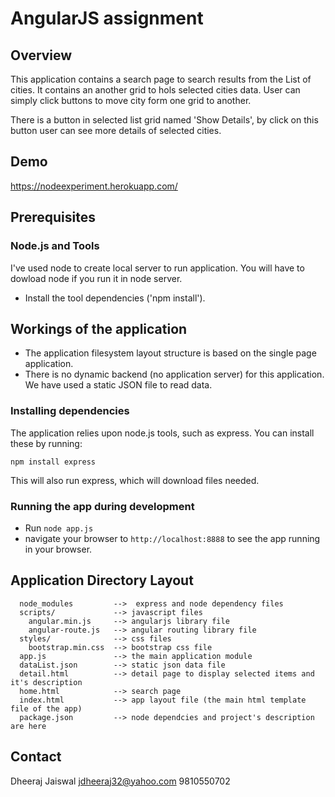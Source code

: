 # AngularJS assignment

## Overview

This application contains a search page to search results from the List of cities. 
It contains an another grid to hols selected cities data. User can simply click buttons to move city form one grid to
another.

There is a button in selected list grid named 'Show Details', by click on this button user can see more details of
selected cities.

## Demo

https://nodeexperiment.herokuapp.com/

## Prerequisites

### Node.js and Tools

I've used node to create local server to run application. You will have to dowload node if you run it in
node server.
- Install the tool dependencies ('npm install').


## Workings of the application

- The application filesystem layout structure is based on the single page application.
- There is no dynamic backend (no application server) for this application. We have used a static JSON file to read
  data.

### Installing dependencies

The application relies upon node.js tools, such as express.  You can
install these by running:

```
npm install express
```

This will also run express, which will download files needed.

### Running the app during development

- Run `node app.js`
- navigate your browser to `http://localhost:8888` to see the app running in your browser.

## Application Directory Layout

      node_modules         -->  express and node dependency files
      scripts/             --> javascript files
        angular.min.js     --> angularjs library file
        angular-route.js   --> angular routing library file
      styles/              --> css files
        bootstrap.min.css  --> bootstrap css file
      app.js               --> the main application module
      dataList.json        --> static json data file
      detail.html          --> detail page to display selected items and it's description
      home.html            --> search page
      index.html           --> app layout file (the main html template file of the app)
      package.json         --> node dependcies and project's description are here
      

## Contact
Dheeraj Jaiswal
jdheeraj32@yahoo.com
9810550702

